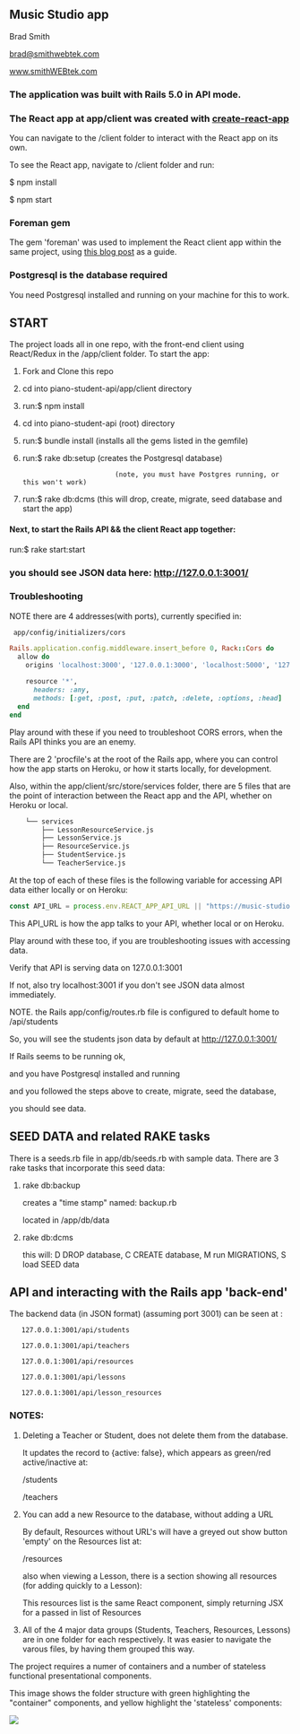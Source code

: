 ## Music Studio app

Brad Smith 

brad@smithwebtek.com

www.smithWEBtek.com

### The application was built with Rails 5.0 in API mode.

### The React app at app/client was created with [**create-react-app**](https://github.com/facebook/create-react-app)

You can navigate to the /client folder to interact with the React app on its own.

To see the React app, navigate to /client folder and run:

$ npm install

$ npm start

### Foreman gem
The gem 'foreman' was used to implement the React client app within the same project, using [this blog post](https://www.fullstackreact.com/articles/how-to-get-create-react-app-to-work-with-your-rails-api/) as a guide. 


### Postgresql is the database required
You need Postgresql installed and running on your machine for this to work.


## START
The project loads all in one repo, with the front-end client using React/Redux in the /app/client folder. To start the app:

1. Fork and Clone this repo

2. cd into piano-student-api/app/client directory

3. run:$   npm install

4. cd into piano-student-api  (root) directory

5. run:$   bundle install     (installs all the gems listed in the gemfile)

6. run:$   rake db:setup      (creates the Postgresql database)

                              (note, you must have Postgres running, or this won't work)   

7. run:$   rake db:dcms        (this will drop, create, migrate, seed database and start the app)

#### Next, to start the Rails API && the client React app together:

run:$  rake start:start

###  you should see JSON data here:  http://127.0.0.1:3001/


### Troubleshooting 
NOTE there are 4 addresses(with ports), currently specified in:

     app/config/initializers/cors

```ruby
Rails.application.config.middleware.insert_before 0, Rack::Cors do
  allow do
    origins 'localhost:3000', '127.0.0.1:3000', 'localhost:5000', '127.0.0.1:5000' 
  
    resource '*',
      headers: :any,
      methods: [:get, :post, :put, :patch, :delete, :options, :head]
  end
end
```

Play around with these if you need to troubleshoot CORS errors, when the Rails API thinks you are an enemy.

There are 2 'procfile's at the root of the Rails app, where you can control how the app starts on Heroku, or how it starts locally, for development. 

Also, within the app/client/src/store/services folder, there are 5 files that are the point of interaction between the React app and the API, whether on Heroku or local.

```bash
    └── services
        ├── LessonResourceService.js
        ├── LessonService.js
        ├── ResourceService.js
        ├── StudentService.js
        └── TeacherService.js
```

At the top of each of these files is the following variable for accessing API data either locally or on Heroku:

```javascript
const API_URL = process.env.REACT_APP_API_URL || "https://music-studio.herokuapp.com/api"
```

This API_URL is how the app talks to your API, whether local or on Heroku.

Play around with these too, if you are troubleshooting issues with accessing data. 

Verify that API is serving data on 127.0.0.1:3001

If not, also try localhost:3001 if you don't see JSON data almost immediately. 

NOTE. the Rails  app/config/routes.rb file is configured to default home to  /api/students

So, you will see the students json data by default at http://127.0.0.1:3001/

If Rails seems to be running ok,

and you have Postgresql installed and running

and you followed the steps above to create, migrate, seed the database, 

you should see data. 



## SEED DATA and related RAKE tasks
There is a seeds.rb file in app/db/seeds.rb with sample data.
There are 3 rake tasks that incorporate this seed data:

1.  rake db:backup

    creates a "time stamp" named: backup<time as number>.rb

    located in /app/db/data

2.  rake db:dcms

    this will: D DROP database, C CREATE database, M run MIGRATIONS, S load SEED data
 

## API and interacting with the Rails app 'back-end'
The backend data (in JSON format) (assuming port 3001) can be seen at :

       127.0.0.1:3001/api/students

       127.0.0.1:3001/api/teachers

       127.0.0.1:3001/api/resources

       127.0.0.1:3001/api/lessons

       127.0.0.1:3001/api/lesson_resources
	

### NOTES: 

1.  Deleting a Teacher or Student, does not delete them from the database.

    It updates the record to {active: false}, which appears as green/red active/inactive at:

      /students

      /teachers

2.  You can add a new Resource to the database, without adding a URL

    By default, Resources without URL's will have a greyed out show button 'empty' on the Resources list at:

      /resources
    
      also when viewing a Lesson, there is a section showing all resources (for adding quickly to a Lesson):
    
      This resources list is the same React component, simply returning JSX for a passed in list of Resources

3.  All of the 4 major data groups (Students, Teachers, Resources, Lessons) are in one folder for each respectively. It was easier to navigate the varous files, by having them grouped this way. 

The project requires a numer of containers and a number of stateless functional presentational components. 

This image shows the folder structure with green highlighting the "container" components, and yellow highlight the 'stateless' components:

![](http://res.cloudinary.com/smithwebtek/image/upload/v1516839958/music-studio/container-component-list.png)